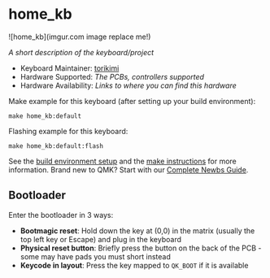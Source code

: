 # home_kb

![home_kb](imgur.com image replace me!)

*A short description of the keyboard/project*

* Keyboard Maintainer: [torikimi](https://github.com/torikimi)
* Hardware Supported: *The PCBs, controllers supported*
* Hardware Availability: *Links to where you can find this hardware*

Make example for this keyboard (after setting up your build environment):

    make home_kb:default

Flashing example for this keyboard:

    make home_kb:default:flash

See the [build environment setup](https://docs.qmk.fm/#/getting_started_build_tools) and the [make instructions](https://docs.qmk.fm/#/getting_started_make_guide) for more information. Brand new to QMK? Start with our [Complete Newbs Guide](https://docs.qmk.fm/#/newbs).

## Bootloader

Enter the bootloader in 3 ways:

* **Bootmagic reset**: Hold down the key at (0,0) in the matrix (usually the top left key or Escape) and plug in the keyboard
* **Physical reset button**: Briefly press the button on the back of the PCB - some may have pads you must short instead
* **Keycode in layout**: Press the key mapped to `QK_BOOT` if it is available
